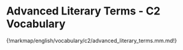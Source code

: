 # Advanced Literary Terms - C2 Vocabulary

{!markmap/english/vocabulary/c2/advanced_literary_terms.mm.md!}
